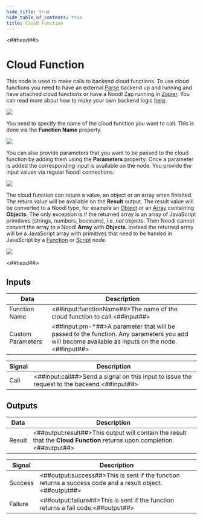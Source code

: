 ```yaml
---
hide_title: true
hide_table_of_contents: true
title: Cloud Function
---
```


<##head##>

# Cloud Function

This node is used to make calls to backend cloud functions. To use cloud functions you need to have an external [Parse](https://parseplatform.org) backend up and running and have attached cloud functions or have a Noodl Zap running in [Zapier](https://zapier.com). You can read more about how to make your own backend logic [here](/docs/guides/business-logic/overview).

<div className="ndl-image-with-background l">

![](/nodes/data/cloud-data/cloud-function/cloudfunction.png)

</div>

You need to specify the name of the cloud function you want to call. This is done via the **Function Name** property.

<div className="ndl-image-with-background">

![](/nodes/data/cloud-data/cloud-function/cloudfunction-name.png)

</div>

You can also provide parameters that you want to be passed to the cloud function by adding them using the **Parameters** property. Once a parameter is added the corresponding input is available on the node. You provide the input values via regular Noodl connections.

<div className="ndl-image-with-background">

![](/nodes/data/cloud-data/cloud-function/cloudfunction-params.png)

</div>

The cloud function can return a value, an object or an array when finished. The return value will be available on the **Result** output. The result value will be converted to a Noodl type, for example an [Object](/nodes/data/object/object-node.md) or an [Array](/nodes/data/array/array-node.md) containing **Objects**.
The only exception is if the returned array is an array of JavaScript primitives (strings, numbers, booleans), i.e. _not_ objects. Then Noodl cannot convert the array to a Noodl **Array** with **Objects**. Instead the returned array will be a JavaScript array with primitives that need to be handed in JavaScript by a [Function](/nodes/javascript/function.md) or [Script](/nodes/javascript/script.md) node.

<div className="ndl-image-with-background l">

![](/nodes/data/cloud-data/cloud-function/cloudfunction-result-example.png)

</div>
<##head##>

## Inputs

| Data                                                | Description                                                                                                                                      |
| --------------------------------------------------- | ------------------------------------------------------------------------------------------------------------------------------------------------ |
| <span className="ndl-data">Function Name</span>     | <##input:functionName##>The name of the cloud function to call.<##input##>                                                                       |
| <span className="ndl-data">Custom Parameters</span> | <##input:pm-\*##>A parameter that will be passed to the function. Any parameters you add will become available as inputs on the node.<##input##> |

| Signal                                   | Description                                                                                 |
| ---------------------------------------- | ------------------------------------------------------------------------------------------- |
| <span className="ndl-signal">Call</span> | <##input:call##>Send a signal on this input to issue the request to the backend.<##input##> |

## Outputs

| Data                                     | Description                                                                                                                                                                                                                                                                                                |
| ---------------------------------------- | ---------------------------------------------------------------------------------------------------------------------------------------------------------------------------------------------------------------------------------------------------------------------------------------------------------- |
| <span className="ndl-data">Result</span> | <##output:result##>This output will contain the result that the **Cloud Function** returns upon completion. <##output##> |

| Signal                                      | Description                                                                                              |
| ------------------------------------------- | -------------------------------------------------------------------------------------------------------- |
| <span className="ndl-signal">Success</span> | <##output:success##>This is sent if the function returns a success code and a result object.<##output##> |
| <span className="ndl-signal">Failure</span> | <##output:failure##>This is sent if the function returns a fail code.<##output##>                        |
